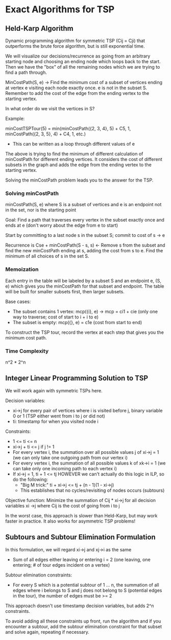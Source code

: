 # Exact Algorithms for TSP

## Held-Karp Algorithm

Dynamic programming algorithm for symmetric TSP (Cij = Cji) that outperforms the brute force algorithm, but is still exponential time.

We will visualize our decisions/recurrence as going from an arbitrary starting node and choosing an ending node which loops back to the start. Then we have the "box" of all the remaining nodes which we are trying to find a path through.

MinCostPath(S, e) -> Find the minimum cost of a subset of vertices ending at vertex e visiting each node exactly once. e is not in the subset S. Remember to add the cost of the edge from the ending vertex to the starting vertex.

In what order do we visit the vertices in S?

Example:

minCostTSPTour(5) = min(minCostPath({2, 3, 4}, 5) + C5, 1, minCostPath({2, 3, 5}, 4) + C4, 1, etc.)
- This can be written as a loop through different values of e

The above is trying to find the minimum of different calculation of minCostPath for different ending vertices. It considers the cost of different subsets in the graph and adds the edge from the ending vertex to the starting vertex.

Solving the minCostPath problem leads you to the answer for the TSP.

### Solving minCostPath

minCostPath(S, e) where S is a subset of vertices and e is an endpoint not in the set, nor is the starting point

Goal: Find a path that traverses every vertex in the subset exactly once and ends at e (don't worry about the edge from e to start)

Start by committing to a last node s in the subset S; commit to cost of s -> e

Recurrence is Cse + minCostPath(S - s, s) <- Remove s from the subset and find the new minCostPath ending at s, adding the cost from s to e. Find the minimum of all choices of s in the set S.

### Memoization

Each entry in the table will be labeled by a subset S and an endpoint e, (S, e) which gives you the minCostPath for that subset and endpoint. The table will be built for smaller subsets first, then larger subsets.

Base cases:

- The subset contains 1 vertex: mcp({i}, e) -> mcp = ci1 + cie (only one way to traverse; cost of start to i + i to e)
- The subset is empty: mcp({}, e) = c1e (cost from start to end)

To construct the TSP tour, record the vertex at each step that gives you the minimum cost path.

### Time Complexity

n^2 * 2^n

## Integer Linear Programming Solution to TSP

We will work again with symmetric TSPs here.

Decision variables:

- xi->j for every pair of vertices where i is visited before j, binary variable 0 or 1 (TSP either went from i to j or did not)
- ti: timestamp for when you visited node i

Constraints:

- 1 <= ti <= n
- xi->j + ti <= j if j != 1
- For every vertex i, the summation over all possible values j of xi->j = 1 (we can only take one outgoing path from our vertex i)
- For every vertex i, the summation of all possible values k of xk->i = 1 (we can take only one incoming path to each vertex i)
- If xi->j = 1, ti + 1 <= tj HOWEVER we can't actually do this logic in ILP, so do the following:
    - "Big M trick:" ti + xi->j <= tj + (n - 1)(1 - xi->j)
    - This establishes that no cycles/revisiting of nodes occurs (subtours)

Objective function: Minimize the summation of Cij * xi->j for all decision variables xi ->j where Cij is the cost of going from i to j

In the worst case, this approach is slower than Held-Karp, but may work faster in practice. It also works for asymmetric TSP problems!

## Subtours and Subtour Elimination Formulation

In this formulation, we will regard xi->j and xj->i as the same

- Sum of all edges either leaving or entering i = 2 (one leaving, one entering; # of tour edges incident on a vertex)

Subtour elimination constraints:

- For every S which is a potential subtour of 1 ... n, the summation of all edges where i belongs to S and j does not belong to S (potential edges in the tour), the number of edges must be >= 2

This approach doesn't use timestamp decision variables, but adds 2^n constraints.

To avoid adding all these constraints up front, run the algorithm and if you encounter a subtour, add the subtour elimination constraint for that subset and solve again, repeating if necessary.